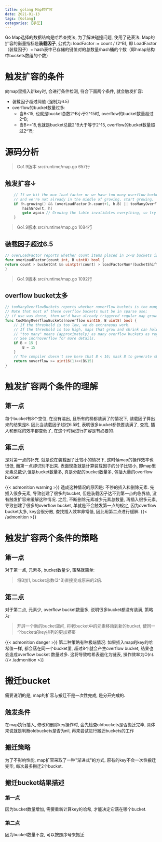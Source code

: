 ```yaml
---
title: golang Map的扩容
date: 2021-01-13
tags: [Golang]
categories: [手艺]
---
```

Go Map选择的数据结构是哈希查找法, 为了解决碰撞问题, 使用了链表法. Map的扩容的衡量指标是**装载因子**, 公式为: loadFactor := count / (2^B), 
即 LoadFactor（装载因子）= hash表中已存储的键值对的总数量/hash桶的个数（即hmap结构中buckets数组的个数）

<!--more-->
# 触发扩容的条件
向map里插入新key时, 会进行条件检测, 符合下面两个条件, 就会触发扩容:
- 装载因子超过阈值 (强制为6.5)
- overflow的bucket数量过多:
  - 当B<15, 也就是bucket总数2^B小于2^15时, overflow的bucket数量超过2^B;
  - 当B>=15,也就是bucket总数2^B大于等于2^15, overflow的bucket数量超过2^15;

# 源码分析
> Go1.9版本   src/runtime/map.go 657行

## 触发扩容↓
```go
	// If we hit the max load factor or we have too many overflow buckets,
	// and we're not already in the middle of growing, start growing.
	if !h.growing() && (overLoadFactor(h.count+1, h.B) || tooManyOverflowBuckets(h.noverflow, h.B)) {
		hashGrow(t, h)
		goto again // Growing the table invalidates everything, so try again
	}
```

> Go1.9版本   src/runtime/map.go 1084行

## 装载因子超过6.5
```go
// overLoadFactor reports whether count items placed in 1<<B buckets is over loadFactor.
func overLoadFactor(count int, B uint8) bool {
return count > bucketCnt && uintptr(count) > loadFactorNum*(bucketShift(B)/loadFactorDen)
}
```

> Go1.9版本   src/runtime/map.go 1092行

## overflow bucket太多
```go
// tooManyOverflowBuckets reports whether noverflow buckets is too many for a map with 1<<B buckets.
// Note that most of these overflow buckets must be in sparse use;
// if use was dense, then we'd have already triggered regular map growth.
func tooManyOverflowBuckets(noverflow uint16, B uint8) bool {
	// If the threshold is too low, we do extraneous work.
	// If the threshold is too high, maps that grow and shrink can hold on to lots of unused memory.
	// "too many" means (approximately) as many overflow buckets as regular buckets.
	// See incrnoverflow for more details.
	if B > 15 {
		B = 15
	}
	// The compiler doesn't see here that B < 16; mask B to generate shorter shift code.
	return noverflow >= uint16(1)<<(B&15)
}
```

# 触发扩容两个条件的理解 
## 第一点
每个bucket有8个空位, 在没有溢出, 且所有的桶都装满了的情况下, 装载因子算出来的结果是8. 因此当装载因子超过6.5时, 表明很多bucket都快要装满了, 
查找, 插入和删除的效率都变低了, 在这个时候进行扩容是有必要的.

## 第二点
是对第一点的补充. 就是说在装载因子比较小的情况下, 这时候map的操作效率也很低, 而第一点却识别不出来. 表面现象就是计算装载因子的分子比较小, 
即map里元素总数少,但是bucket数量多, 真是分配的bucket数量多, 包括大量的overflow bucket

{{< admonition warning >}}
造成这种情况的原因是: 不停的插入和删除元素. 
先插入很多元素, 导致创建了很多的bucket, 但是装载因子达不到第一点的临界值, 没有触发扩容来缓解这种情况. 之后, 不断删除元素减少元素总数量, 
再插入很多元素, 导致创建了很多的overflow bucket, 单就是不会触发第一点的规定, 因为overflow bucket太多, key会很分散, 查找插入效率非常低, 
因此用第二点进行缓解.
{{< /admonition >}}

# 触发扩容两个条件的策略
## 第一点
对于第一点, 元素多, bucket数量少, 策略就简单:
> 将B加1, bucket总数(2^B)直接变成原来的2倍.

## 第二点
对于第二点, 元素少, overflow bucket数量多, 说明很多bucket都没有装满, 策略为:
> 开辟一个新的bucket空间, 将老bucket中的元素移动到新的bucket, 使同一个bucket的key排列的更加紧密

{{< admonition danger >}}
第二种策略有种极端情况: 如果插入map的key的哈希值一样, 都会落在同一个bucket里, 超过8个就会产生overflow bucket, 结果也会造成overflow bucket
数量过多. 
这将导致哈希表退化为链表, 操作效率为O(n).
{{< /admonition >}}

# 搬迁bucket
需要说明的是, map的扩容与搬迁不是一次性完成, 是分开完成的.
## 触发条件
在map执行插入, 修改和删除key操作时, 会先检查oldbuckets是否搬迁完毕, 具体来说就是判断oldbuckets是否为nil, 再来尝试进行搬迁buckets的工作
## 搬迁策略
为了不影响性能, map扩容采取了一种"渐进式"的方式, 原有的key不会一次性搬迁完毕, 每次最多搬迁2个bucket.
## 搬迁bucket结果描述
### 第一点
因为bucket数量增加, 需要重新计算key的哈希, 才能决定它落在哪个bucket.
### 第二点
因为bucket数量不变, 可以按照序号来搬迁